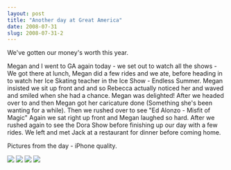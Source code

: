 ```yaml
---
layout: post
title: "Another day at Great America"
date: 2008-07-31
slug: 2008-07-31-2
---
```


We&apos;ve gotten our money&apos;s worth this year.  

Megan and I went to GA again today - we set out to watch all the shows - We got there at lunch, Megan did a few rides and we ate, before heading in to watch her Ice Skating teacher in the Ice Show - Endless Summer.  Megan insisted we sit up front and and so Rebecca actually noticed her and waved and smiled when she had a chance.  Megan was delighted!  After we headed over to  and then Megan got her caricature done (Something she&apos;s been wanting for a while).  Then we rushed over to see &quot;Ed Alonzo - Misfit of Magic&quot;  Again we sat right up front and Megan laughed so hard.  After we rushed again to see the Dora Show before finishing up our day with a few rides.  We left and met Jack at a restaurant for dinner before coming home.

Pictures from the day - iPhone quality.

 ![](/visible-light/images/assets/photo7311.jpg) 
 ![](/visible-light/images/assets/photo7312.jpg) 
 ![](/visible-light/images/assets/photo7313.jpg) 
 ![](/visible-light/images/assets/photo7314.jpg) 

